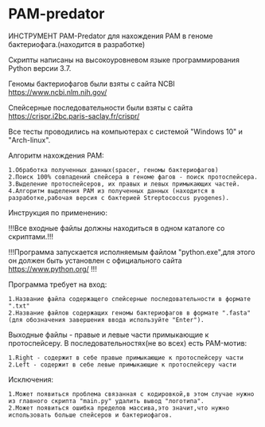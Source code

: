 # PAM-predator
ИНСТРУМЕНТ PAM-Predator для нахождения PAM в геноме бактериофага.(находится в разработке)

Скрипты написаны на высокоуровневом языке программирования Python версии 3.7.

Геномы бактериофагов были взяты с сайта NCBI https://www.ncbi.nlm.nih.gov/

Спейсерные последовательности были взяты с сайта https://crispr.i2bc.paris-saclay.fr/crispr/

Все тесты проводились на компьютерах с системой "Windows 10" и "Arch-linux".

Алгоритм нахождения PAM: 

    1.Обработка полученных данных(spacer, геномы бактериофагов) 
    2.Поиск 100% совпадений спейсера в геноме фагов - поиск протоспейсера. 
    3.Выделение протоспейсеров, их правых и левых примыкающих частей.
    4.Алгоритм выделения PAM из полученных данных (находится в разработке,рабочая версия с бактерией Streptococcus pyogenes).


Инструкция по применению:

!!!Все входные файлы должны находиться в одном каталоге со скриптами.!!!

!!!Программа запускается исполняемым файлом "python.exe",для этого он должен быть установлен с официального сайта https://www.python.org/ !!!

Программа требует на вход: 

	1.Название файла содержащего спейсерные последовательности в формате ".txt"
	2.Название файлов содержащих геномы бактериофагов в формате ".fasta"(для обозначения завершения ввода используйте "Enter").
	
Выходные файлы - правые и левые части примыкающие к протоспейсеру. В последовательностях(не во всех) есть PAM-мотив:

	1.Right - содержит в себе правые примыкающие к протоспейсеру части
	2.Left - содержит в себе левые примыкающие к протоспейсеру части

Исключения:

    1.Может появиться проблема связанная с кодировкой,в этом случае нужно из главного скрипта "main.py" удалить вывод "логотипа".
    2.Может появиться ошибка пределов массива,это значит,что нужно использовать больше спейсеров и бактериофагов.

	
